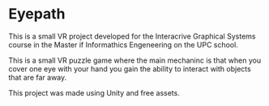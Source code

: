 # Eyepath

This is a small VR project developed for the Interacrive Graphical Systems course in the Master if Informathics Engeneering on the UPC school. 

This is a small VR puzzle game where the main mechaninc is that when you cover one eye with your hand you gain the ability to interact with objects that are far away.

This project was made using Unity and free assets. 
